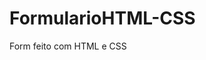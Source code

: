 # FormularioHTML-CSS
Form feito com HTML e CSS

<a src="blob:https://imgur.com/09cb2b86-a451-43b3-9fc7-95b2567d1a60"></a>
